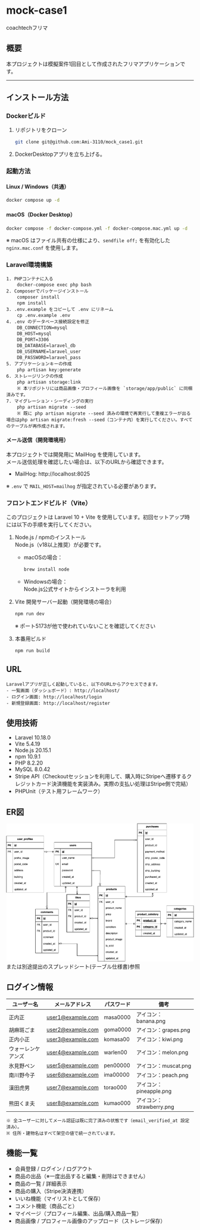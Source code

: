 # mock-case1  
coachtechフリマ

## 概要  
本プロジェクトは模擬案件1回目として作成されたフリマアプリケーションです。

---

## インストール方法
### Dockerビルド
1. リポジトリをクローン  
   ```bash
   git clone git@github.com:Ami-3110/mock_case1.git
   ```

2. DockerDesktopアプリを立ち上げる。

### 起動方法
#### Linux / Windows（共通）
```bash
docker compose up -d
```

#### macOS（Docker Desktop）
```bash
docker compose -f docker-compose.yml -f docker-compose.mac.yml up -d
```
※ macOS はファイル共有の仕様により、`sendfile off;` を有効化した `nginx.mac.conf` を使用します。

### Laravel環境構築
    1. PHPコンテナに入る
        docker-compose exec php bash
    2. Composerでパッケージインストール
        composer install
        npm install
    3. .env.example をコピーして .env にリネーム
        cp .env.example .env
    4. .env のデータベース接続設定を修正
        DB_CONNECTION=mysql
        DB_HOST=mysql
        DB_PORT=3306
        DB_DATABASE=laravel_db
        DB_USERNAME=laravel_user
        DB_PASSWORD=laravel_pass
    5. アプリケーションキーの作成
        php artisan key:generate
    6. ストレージリンクの作成
        php artisan storage:link
        ※ 本リポジトリには商品画像・プロフィール画像を `storage/app/public` に同梱済みです。
    7. マイグレーション・シーディングの実行
        php artisan migrate --seed
        ※ 既に php artisan migrate --seed 済みの環境で再実行して重複エラーが出る場合はphp artisan migrate:fresh --seed（コンテナ内）を実行してください。すべてのテーブルが再作成されます。

#### メール送信（開発環境用）
本プロジェクトでは開発用に MailHog を使用しています。  
メール送信処理を確認したい場合は、以下のURLから確認できます。

- MailHog: http://localhost:8025

※ `.env` で `MAIL_HOST=mailhog` が指定されている必要があります。


### フロントエンドビルド（Vite）
このプロジェクトは Laravel 10 + Vite を使用しています。初回セットアップ時には以下の手順を実行してください。

1. Node.js / npmのインストール  
   Node.js（v18以上推奨）が必要です。  
   - macOSの場合：  
     ```bash
     brew install node
     ```
   - Windowsの場合：  
     Node.js公式サイトからインストーラを利用

2. Vite 開発サーバー起動（開発環境の場合）
   ```bash
   npm run dev

   ```
   ※ ポート5173が他で使われていないことを確認してください

3. 本番用ビルド  
   ```bash
   npm run build
   ```

## URL
    Laravelアプリが正しく起動していると、以下のURLからアクセスできます。
    - 一覧画面（ダッシュボード）: http://localhost/
    - ログイン画面: http://localhost/login
    - 新規登録画面: http://localhost/register


## 使用技術
- Laravel 10.18.0  
- Vite 5.4.19
- Node.js 20.15.1
- npm 10.9.1
- PHP 8.2.20
- MySQL 8.0.42
- Stripe API（Checkoutセッションを利用して、購入時にStripeへ遷移するクレジットカード決済機能を実装済み。実際の支払い処理はStripe側で完結）
- PHPUnit（テスト用フレームワーク）


## ER図
![ER図](./images/ER_mock-case1.png)
または別途提出のスプレッドシート(テーブル仕様書)参照


## ログイン情報
| ユーザー名     | メールアドレス                                       | パスワード    | 備考                  |
| --------- | --------------------------------------------- | -------- | ------------------- |
| 正内正       | [user1@example.com](mailto:user1@example.com) | masa0000 | アイコン：banana.png     |
| 胡麻斑ごま     | [user2@example.com](mailto:user2@example.com) | goma0000 | アイコン：grapes.png     |
| 正内小正      | [user3@example.com](mailto:user3@example.com) | komasa00 | アイコン：kiwi.png       |
| ウォーレンケアンズ | [user4@example.com](mailto:user4@example.com) | warlen00 | アイコン：melon.png      |
| 氷見野ペン     | [user5@example.com](mailto:user5@example.com) | pen00000 | アイコン：muscat.png     |
| 南川野今子     | [user6@example.com](mailto:user6@example.com) | ima00000 | アイコン：peach.png      |
| 漢田虎男      | [user7@example.com](mailto:user7@example.com) | torao000 | アイコン：pineapple.png  |
| 熊田くま夫     | [user8@example.com](mailto:user8@example.com) | kumao000 | アイコン：strawberry.png |

    ※ 全ユーザーに対してメール認証は既に完了済みの状態です（email_verified_at 設定済み）。
    ※ 住所・建物名はすべて架空の値で統一されています。

## 機能一覧
- 会員登録 / ログイン / ログアウト
- 商品の出品（※一度出品すると編集・削除はできません）
- 商品の一覧 / 詳細表示
- 商品の購入（Stripe決済連携）
- いいね機能（マイリストとして保存）
- コメント機能（商品ごと）
- マイページ（プロフィール編集、出品/購入商品一覧）
- 商品画像 / プロフィール画像のアップロード（ストレージ保存）
